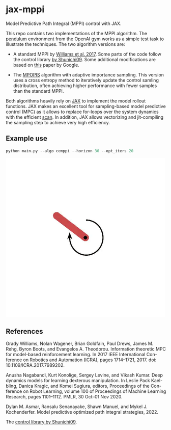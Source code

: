 # jax-mppi
Model Predictive Path Integral (MPPI) control with JAX.

This repo contains two implementations of the MPPI algorithm.
The [pendulum](https://gym.openai.com/envs/Pendulum-v0/) environment from the OpenAI gym works as a simple test task to illustrate the techniques.
The two algorithm versions are:

- A standard MPPI by [Williams et al. 2017](https://ieeexplore.ieee.org/document/7989202). Some parts of the code follow the control library [by Shunichi09](https://github.com/Shunichi09/PythonLinearNonlinearControl). Some additional modifications are based on [this](https://github.com/google-research/pddm) paper by Google.

- The [MPOPIS](https://github.com/sisl/MPOPIS) algorithm with adaptive importance sampling. This version uses a cross entropy method to iteratively update the control samling distribution, often achieving higher performance with fewer samples than the standard MPPI.

Both algorithms heavily rely on [JAX](https://github.com/google/jax) to implement the model rollout functions. JAX makes an excellent tool for sampling-based model predictive control (MPC) as it allows to replace for-loops over the system dynamics with the efficient [scan](https://jax.readthedocs.io/en/latest/_autosummary/jax.lax.scan.html). In addition, JAX allows vectorizing and jit-compiling the sampling step to achieve very high efficiency.

## Example use

```python
python main.py --algo cemppi --horizon 30 --opt_iters 20
```

![alt text](video/pendulum.gif)

## References

Grady Williams, Nolan Wagener, Brian Goldfain, Paul Drews, James M.
Rehg, Byron Boots, and Evangelos A. Theodorou. Information theoretic MPC
for model-based reinforcement learning. In 2017 IEEE International Con-
ference on Robotics and Automation (ICRA), pages 1714–1721, 2017. doi:
10.1109/ICRA.2017.7989202.

Anusha Nagabandi, Kurt Konolige, Sergey Levine, and Vikash Kumar. Deep
dynamics models for learning dexterous manipulation. In Leslie Pack Kael-
bling, Danica Kragic, and Komei Sugiura, editors, Proceedings of the Con-
ference on Robot Learning, volume 100 of Proceedings of Machine Learning
Research, pages 1101–1112. PMLR, 30 Oct–01 Nov 2020.

Dylan M. Asmar, Ransalu Senanayake, Shawn Manuel, and Mykel J. Kochenderfer. Model predictive optimized path integral strategies, 2022.

The [control library by Shunichi09](https://github.com/Shunichi09/PythonLinearNonlinearControl).